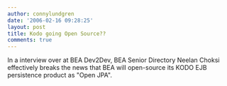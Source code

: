 ```yaml
---
author: connylundgren
date: '2006-02-16 09:28:25'
layout: post
title: Kodo going Open Source??
comments: true
---
```


In a interview over at BEA Dev2Dev, BEA Senior Directory Neelan Choksi
effectively breaks the news that BEA will open-source its KODO EJB persistence
product as "Open JPA".

